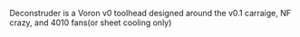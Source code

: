 Deconstruder is a Voron v0 toolhead designed around the v0.1 carraige, NF crazy, and 4010 fans(or sheet cooling only)
